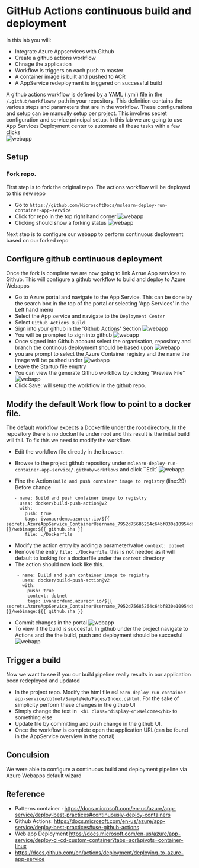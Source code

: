 # GitHub Actions continuous build and deployment 
In this lab you will: 
 - Integrate Azure Appservices with Github 
 - Create a github actions workflow 
 - Chnage the application 
 - Workflow is triggers on each push to master 
 - A container image  is built and pushed to ACR
 - A AppService redeployment is triggered on successful build 

A github actions workflow is defined by a YAML (.yml) file in the ``/.github/workflows/`` path in your repository. This definition contains the various steps and parameters that are in the workflow. These configurations and setup can be manually setup per project. This involves secret configuration and service principal setup. In this lab we are going to use App Services Deployment center to automate all these tasks with a few clicks  
![webapp](./img/githubactions-deploy.png)
## Setup 

### Fork repo. 
First step is to fork the original repo. The actions workflow will be deployed to this new repo 
 - Go to ``https://github.com/MicrosoftDocs/mslearn-deploy-run-container-app-service``
 - Click for repo in the top right hand corner 
 ![webapp](./img/forkrepo.png)
 - Clicking should show a forking status 
 ![webapp](./img/FORKING.png)

Next step is to configure our webapp to perform continuous deployment based on our forked repo
 
## Configure github continuous deployment 
 Once the fork is complete we are now going to link Azrue App services to Github. This will configure a github workflow to build and deploy to Azure Webapps 
 - Go to Azure portal and navigate to the App Service. This can be done by the search box in the top of the portal or selecting 'App Services' in the Left hand menu
- Select the App service and navigate to the ``Deployment Center``
- Select ``Github Actions Build``
- Sign into your github in the 'Github Actions' Section
![webapp](./img/setupDeployment.png)
- You will be prompted to sign into github 
![webapp](./img/signintogithub.png)
- Once signed into Github account  select the organisation, repository and branch the continous deployment should be based upon 
![webapp](./img/selectrepo.png)
-  you are prompt to select the Azure Container registry and the name the image will be pushed under 
![webapp](./img/selectRegistry.png)
-  Leave the Startup file emptry 
- You can view the generate Github workflow by clicking "Preview File"
![webapp](./img/workflowpreview.png)
- Click  Save: will setup the workflow in the github repo. 

## Modify the default Work flow to point to a docker file.
The default workflow expects a Dockerfile under the root directory. In the repository there is no dockerfile under root and this result is the initial build will fail. To fix this we need to modify the workflow. 
 - Edit the workflow file directly in the browser. 
 - Browse to the project github repository under ``mslearn-deploy-run-container-app-service/.github/workflows`` and click ``Edit`
![webapp](./img/modifyAction.png) 

 - Fine the Action  ``Build and push container image to registry`` (line:29) Before change
 ```
    - name: Build and push container image to registry
      uses: docker/build-push-action@v2
      with:
        push: true
        tags: ivanacrdemo.azurecr.io/${{ secrets.AzureAppService_ContainerUsername_7952d75685264c64bf830e10954dbd0d }}/webimage:${{ github.sha }}
        file: ./Dockerfile
```
 - Modify the action entry by adding a parameter/value ``context: dotnet``
 - Remove the entry ``file: ./Dockerfile``. this is not needed as it will default to looking for a dockerfile under the ``context`` directory
 - The action should now look like this.  
```
    - name: Build and push container image to registry
      uses: docker/build-push-action@v2
      with:
        push: true
        context: dotnet
        tags: ivanacrdemo.azurecr.io/${{ secrets.AzureAppService_ContainerUsername_7952d75685264c64bf830e10954dbd0d }}/webimage:${{ github.sha }}

```
 - Commit changes in the portal
 ![webapp](./img/commitWorkflow.png) 
 -  To view if the build is succesful. In github under the project navigate to Actions and the the build, push and deployment should be succesful   
 ![webapp](./img/resultofbuild.png) 

## Trigger a build 
Now we want to see if you our build pipeline really results in our application been redeployed and updated 
- In the project repo.  Modify the html file ``mslearn-deploy-run-container-app-service/dotnet/SampleWeb/Pages/Index.cshtml``. For the sake of simplicity perform these changes in the github UI
- Simply change the text in   ``  <h1 class="display-4">Welcome</h1> `` to something else 
- Update file by committing and push change in the github UI. 
- Once the workflow is complete open the application URL(can be found in the AppService overview in the portal)



## Conculsion 
We were able to configure a continuous build and deployment pipeline via Azure Webapps default wizard  


## Reference 
- Patterns container : https://docs.microsoft.com/en-us/azure/app-service/deploy-best-practices#continuously-deploy-containers 
- Github Actions: https://docs.microsoft.com/en-us/azure/app-service/deploy-best-practices#use-github-actions
- Web app Deployment  https://docs.microsoft.com/en-us/azure/app-service/deploy-ci-cd-custom-container?tabs=acr&pivots=container-linux
 - https://docs.github.com/en/actions/deployment/deploying-to-azure-app-service
